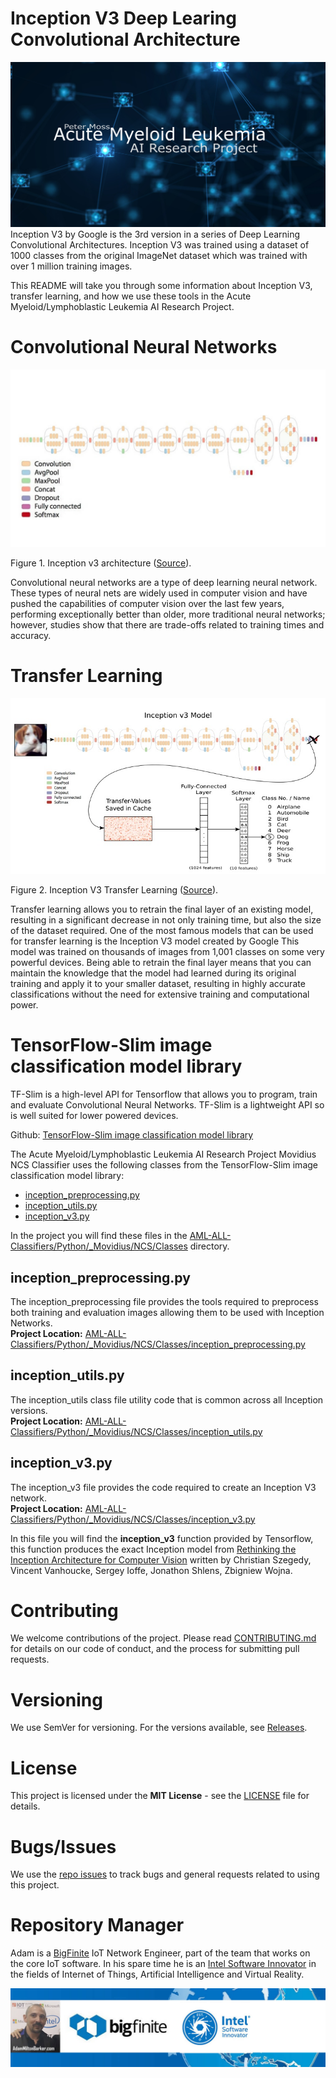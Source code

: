 # Inception V3 Deep Learing Convolutional Architecture 
![Peter Moss Acute Myeloid/Lymphoblastic Leukemia Detection System](../Media/Images/banner.png)
Inception V3 by Google is the 3rd version in a series of Deep Learning Convolutional Architectures. Inception V3 was trained using a dataset of 1000 classes from the original ImageNet dataset which was trained with over 1 million training images. 

This README will take you through some information about Inception V3, transfer learning, and how we use these tools in the Acute Myeloid/Lymphoblastic Leukemia AI Research Project.

# Convolutional Neural Networks
![Inception v3 architecture](../Media/Images/CNN.jpg)  

Figure 1. Inception v3 architecture ([Source](https://github.com/tensorflow/models/tree/master/research/inception)).

Convolutional neural networks are a type of deep learning neural network. These types of neural nets are widely used in computer vision and have pushed the capabilities of computer vision over the last few years, performing exceptionally better than older, more traditional neural networks; however, studies show that there are trade-offs related to training times and accuracy.

# Transfer Learning
![Inception v3 model diagram](../Media/Images/Transfer-Learning.jpg)  

Figure 2. Inception V3 Transfer Learning ([Source](https://github.com/Hvass-Labs/TensorFlow-Tutorials)).

Transfer learning allows you to retrain the final layer of an existing model, resulting in a significant decrease in not only training time, but also the size of the dataset required. One of the most famous models that can be used for transfer learning is the Inception V3 model created by Google This model was trained on thousands of images from 1,001 classes on some very powerful devices. Being able to retrain the final layer means that you can maintain the knowledge that the model had learned during its original training and apply it to your smaller dataset, resulting in highly accurate classifications without the need for extensive training and computational power.

# TensorFlow-Slim image classification model library
TF-Slim is a high-level API for Tensorflow that allows you to program, train and evaluate Convolutional Neural Networks. TF-Slim is a lightweight API so is well suited for lower powered devices.

Github: [TensorFlow-Slim image classification model library](https://github.com/tensorflow/models/tree/master/research/slim)

The Acute Myeloid/Lymphoblastic Leukemia AI Research Project Movidius NCS Classifier uses the following classes from the TensorFlow-Slim image classification model library:

- [inception_preprocessing.py](https://github.com/tensorflow/models/blob/master/research/slim/preprocessing/inception_preprocessing.py)
- [inception_utils.py](https://github.com/tensorflow/models/blob/master/research/slim/nets/inception_utils.py)
- [inception_v3.py](https://github.com/tensorflow/models/blob/master/research/slim/nets/inception_v3.py)

In the project you will find these files in the [AML-ALL-Classifiers/Python/_Movidius/NCS/Classes](https://github.com/AMLResearchProject/AML-ALL-Classifiers/tree/master/Python/_Movidius/NCS/Classes/) directory.

## inception_preprocessing.py
The inception_preprocessing file provides the tools required to preprocess both training and evaluation images allowing them to be used with Inception Networks.  
__Project Location:__ [AML-ALL-Classifiers/Python/_Movidius/NCS/Classes/inception_preprocessing.py](https://github.com/AMLResearchProject/AML-ALL-Classifiers/tree/master/Python/_Movidius/NCS/Classes/inception_preprocessing.py)

## inception_utils.py
The inception_utils class file utility code that is common across all Inception versions.  
__Project Location:__ [AML-ALL-Classifiers/Python/_Movidius/NCS/Classes/inception_utils.py](https://github.com/AMLResearchProject/AML-ALL-Classifiers/tree/master/Python/_Movidius/NCS/Classes/inception_utils.py)

## inception_v3.py
The inception_v3 file provides the code required to create an Inception V3 network.  
__Project Location:__ [AML-ALL-Classifiers/Python/_Movidius/NCS/Classes/inception_v3.py](https://github.com/AMLResearchProject/AML-ALL-Classifiers/tree/master/Python/_Movidius/NCS/Classes/inception_v3.py)

In this file you will find the __inception_v3__ function provided by Tensorflow, this function produces the exact Inception model from [Rethinking the Inception Architecture for Computer Vision](http://arxiv.org/abs/1512.00567) written by Christian Szegedy, Vincent Vanhoucke, Sergey Ioffe, Jonathon Shlens, Zbigniew Wojna.

# Contributing
We welcome contributions of the project. Please read [CONTRIBUTING.md](https://github.com/AMLResearchProject/AML-ALL-Classifiers/blob/master/CONTRIBUTING.md "CONTRIBUTING.md") for details on our code of conduct, and the process for submitting pull requests.

# Versioning
We use SemVer for versioning. For the versions available, see [Releases](https://github.com/AMLResearchProject/AML-ALL-Classifiers/releases "Releases").

# License
This project is licensed under the **MIT License** - see the [LICENSE](https://github.com/AMLResearchProject/AML-ALL-Classifiers/blob/master/LICENSE "LICENSE") file for details.

# Bugs/Issues
We use the [repo issues](https://github.com/AMLResearchProject/AML-ALL-Classifiers/issues "repo issues") to track bugs and general requests related to using this project. 

# Repository Manager
Adam is a [BigFinite](https://www.bigfinite.com "BigFinite") IoT Network Engineer, part of the team that works on the core IoT software. In his spare time he is an [Intel Software Innovator](https://software.intel.com/en-us/intel-software-innovators/overview "Intel Software Innovator") in the fields of Internet of Things, Artificial Intelligence and Virtual Reality.

[![Adam Milton-Barker: BigFinte IoT Network Engineer & Intel® Software Innovator](../Media/Images/Adam-Milton-Barker.jpg)](https://github.com/AdamMiltonBarker)